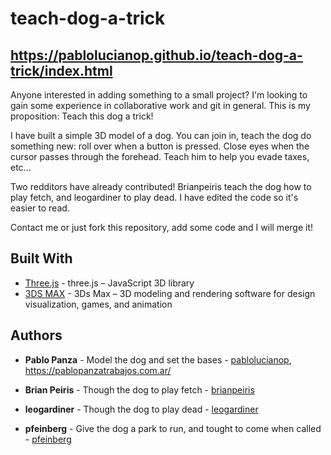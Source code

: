 ﻿# teach-dog-a-trick
 
 ## https://pablolucianop.github.io/teach-dog-a-trick/index.html
  
Anyone interested in adding something to a small project? I'm looking to gain some experience in collaborative work and git in general. 
This is my proposition: Teach this dog a trick! 

I have built a simple 3D model of a dog. You can join in, teach the dog do something new: roll over when a button is pressed. Close eyes when the cursor passes through the forehead. Teach him to help you evade taxes, etc...

Two redditors have already contributed! Brianpeiris teach the dog how to play fetch, and leogardiner to play dead.
I have edited the code so it's easier to read.

Contact me or just fork this repository, add some code and I will merge it!



## Built With

* [Three.js](https://threejs.org/) - three.js – JavaScript 3D library
* [3DS MAX](https://www.autodesk.com/products/3ds-max) - 3Ds Max – 3D modeling and rendering software for design visualization, games, and animation


## Authors

* **Pablo Panza** - Model the dog and set the bases - [pablolucianop](https://github.com/pablolucianop), https://pablopanzatrabajos.com.ar/

* **Brian Peiris** - Though the dog to play fetch - [brianpeiris](https://github.com/brianpeiris)

* **leogardiner** - Though the dog to play dead - [leogardiner](https://github.com/leogardiner)

* **pfeinberg** - Give the dog a park to run, and tought to come when called - [pfeinberg](https://github.com/pfeinberg)



